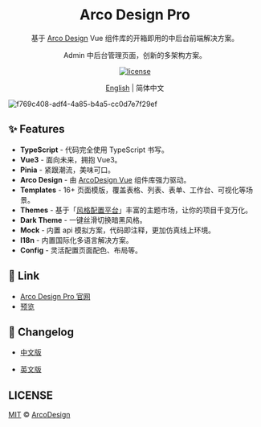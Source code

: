 <div align="center">
  <h1>Arco Design Pro</h1>
</div>

<div align="center">

基于 [Arco Design](https://arco.design/) Vue 组件库的开箱即用的中后台前端解决方案。

Admin 中后台管理页面，创新的多架构方案。

[![license](https://img.shields.io/badge/license-MIT-blue.svg)](https://github.com/arco-design/arco-design-pro/blob/main/LICENSE)

</div>


<div align="center">

[English](./README.md) | 简体中文

</div>

![f769c408-adf4-4a85-b4a5-cc0d7e7f29ef](https://user-images.githubusercontent.com/19399269/148364725-b7a36383-04a9-4d67-87a4-91e970d0d083.gif)

## ✨ Features

- **TypeScript**  -  代码完全使用 TypeScript 书写。
- **Vue3** - 面向未来，拥抱 Vue3。
- **Pinia** - 紧跟潮流，美味可口。
- **Arco Design**  -  由 [ArcoDesign Vue](https://github.com/arco-design/arco-design-vue) 组件库强力驱动。
- **Templates** - 16+ 页面模版，覆盖表格、列表、表单、工作台、可视化等场景。
- **Themes** - 基于「[风格配置平台](https://arco.design/themes)」丰富的主题市场，让你的项目千变万化。
- **Dark Theme**  -  一键丝滑切换暗黑风格。
- **Mock**  -  内置 api 模拟方案，代码即注释，更加仿真线上环境。
- **I18n** - 内置国际化多语言解决方案。
- **Config** - 灵活配置页面配色、布局等。

## 🔗 Link

- [Arco Design Pro 官网](https://pro.arco.design)
- [预览](https://vue-pro.arco.design)

## 💎 Changelog

- [中文版](https://github.com/arco-design/arco-design-pro-vue/blob/main/docs/changelog.zh-CN.md)

- [英文版](https://github.com/arco-design/arco-design-pro-vue/blob/main/docs/changelog.md)

## LICENSE

[MIT](./LICENSE) © [ArcoDesign](https://arco.design)
